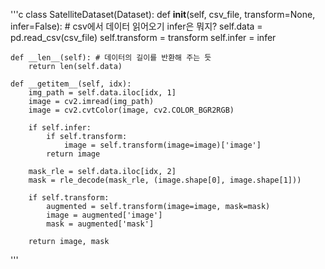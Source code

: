 '''c
class SatelliteDataset(Dataset):
    def __init__(self, csv_file, transform=None, infer=False): # csv에서 데이터 읽어오기 infer은 뭐지?
        self.data = pd.read_csv(csv_file)
        self.transform = transform
        self.infer = infer

    def __len__(self): # 데이터의 길이를 반환해 주는 듯
        return len(self.data)

    def __getitem__(self, idx):
        img_path = self.data.iloc[idx, 1]
        image = cv2.imread(img_path)
        image = cv2.cvtColor(image, cv2.COLOR_BGR2RGB)
        
        if self.infer:
            if self.transform:
                image = self.transform(image=image)['image']
            return image

        mask_rle = self.data.iloc[idx, 2]
        mask = rle_decode(mask_rle, (image.shape[0], image.shape[1]))

        if self.transform:
            augmented = self.transform(image=image, mask=mask)
            image = augmented['image']
            mask = augmented['mask']

        return image, mask
'''

